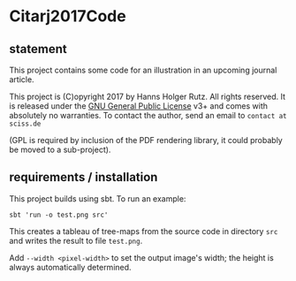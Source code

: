 # Citarj2017Code

## statement

This project contains some code for an illustration in an upcoming journal article.

This project is (C)opyright 2017 by Hanns Holger Rutz. All rights reserved. It is released under 
the [GNU General Public License](https://raw.github.com/Sciss/Citarj2017Code/master/LICENSE) v3+ and comes 
with absolutely no warranties. To contact the author, send an email to `contact at sciss.de`

(GPL is required by inclusion of the PDF rendering library, it could probably be moved to a sub-project).

## requirements / installation

This project builds using sbt. To run an example:

    sbt 'run -o test.png src'

This creates a tableau of tree-maps from the source code in directory `src` and writes the result to file `test.png`.

Add `--width <pixel-width>` to set the output image's width; the height is always automatically determined.
